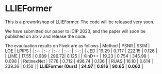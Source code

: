 # LLIEFormer

This is a preworkshop of LLIEFormer. The code will be released very soon.

We have submitted our paper to ICIP 2023, and the paper will soon be published on arxiv and release the code.

The evauluation results on Fivek are as follows
| Method | PSNR | SSIM | LOE | LPIPS |
| :-- | :--: | :--: | :--: | :--: |
| JED | 19.29 | 0.717 | 222.15 | 0.126 |
| LIME | 17.55 | 0.689 | 296.72| 0.125 |
| KinD++ | 19.23 | 0.754 | 345.99 | 0.098 |
| RetinexNet | 17.78 | 0.712 | 496.74 | 0.136 |
| RUAS | 16.10 | 0.614 | 239.36 | 0.150 |
| **LLIEFormer (Ours)** | **24.97** | **0.816** | **90.65** | **0.062** |
